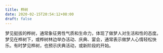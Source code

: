 ```yaml
---
title: 桦树
date: 2020-02-15T20:54:12+08:00
draft: false
---
```


梦见挺拔的桦树，通常象征男性气质和生命力，体现了做梦人对生活和性的态度。梦见在桦树下，或桦树林边举办活动、庆典、宴会，通常表示做梦人心情轻松快乐。有时梦见桦树，也预示庆典活动，或新阶段的开始。
